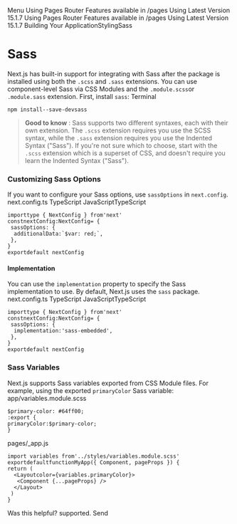 Menu
Using Pages Router
Features available in /pages
Using Latest Version
15.1.7
Using Pages Router
Features available in /pages
Using Latest Version
15.1.7
Building Your ApplicationStylingSass
# Sass
Next.js has built-in support for integrating with Sass after the package is installed using both the `.scss` and `.sass` extensions. You can use component-level Sass via CSS Modules and the `.module.scss`or `.module.sass` extension.
First, install `sass`:
Terminal
```
npm install--save-devsass
```

> **Good to know** :
> Sass supports two different syntaxes, each with their own extension. The `.scss` extension requires you use the SCSS syntax, while the `.sass` extension requires you use the Indented Syntax ("Sass").
> If you're not sure which to choose, start with the `.scss` extension which is a superset of CSS, and doesn't require you learn the Indented Syntax ("Sass").
### Customizing Sass Options
If you want to configure your Sass options, use `sassOptions` in `next.config`.
next.config.ts
TypeScript
JavaScriptTypeScript
```
importtype { NextConfig } from'next'
constnextConfig:NextConfig= {
 sassOptions: {
  additionalData:`$var: red;`,
 },
}
exportdefault nextConfig
```

#### Implementation
You can use the `implementation` property to specify the Sass implementation to use. By default, Next.js uses the `sass` package.
next.config.ts
TypeScript
JavaScriptTypeScript
```
importtype { NextConfig } from'next'
constnextConfig:NextConfig= {
 sassOptions: {
  implementation:'sass-embedded',
 },
}
exportdefault nextConfig
```

### Sass Variables
Next.js supports Sass variables exported from CSS Module files.
For example, using the exported `primaryColor` Sass variable:
app/variables.module.scss
```
$primary-color: #64ff00;
:export {
primaryColor:$primary-color;
}
```

pages/_app.js
```
import variables from'../styles/variables.module.scss'
exportdefaultfunctionMyApp({ Component, pageProps }) {
return (
  <Layoutcolor={variables.primaryColor}>
   <Component {...pageProps} />
  </Layout>
 )
}
```

Was this helpful?
supported.
Send
